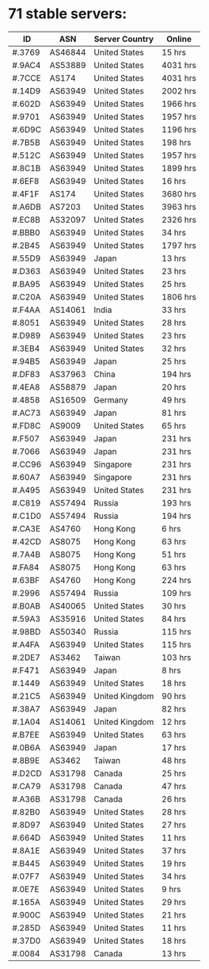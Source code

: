 # 71 stable servers:

| ID | ASN | Server Country | Online |
| ------ | ------ | ------ | ------ |
| #.3769 | AS46844 | United States | 15 hrs |
| #.9AC4 | AS53889 | United States | 4031 hrs |
| #.7CCE | AS174 | United States | 4031 hrs |
| #.14D9 | AS63949 | United States | 2002 hrs |
| #.602D | AS63949 | United States | 1966 hrs |
| #.9701 | AS63949 | United States | 1957 hrs |
| #.6D9C | AS63949 | United States | 1196 hrs |
| #.7B5B | AS63949 | United States | 198 hrs |
| #.512C | AS63949 | United States | 1957 hrs |
| #.8C1B | AS63949 | United States | 1899 hrs |
| #.6EF8 | AS63949 | United States | 16 hrs |
| #.4F1F | AS174 | United States | 3680 hrs |
| #.A6DB | AS7203 | United States | 3963 hrs |
| #.EC8B | AS32097 | United States | 2326 hrs |
| #.BBB0 | AS63949 | United States | 34 hrs |
| #.2B45 | AS63949 | United States | 1797 hrs |
| #.55D9 | AS63949 | Japan | 13 hrs |
| #.D363 | AS63949 | United States | 23 hrs |
| #.BA95 | AS63949 | United States | 25 hrs |
| #.C20A | AS63949 | United States | 1806 hrs |
| #.F4AA | AS14061 | India | 33 hrs |
| #.8051 | AS63949 | United States | 28 hrs |
| #.D989 | AS63949 | United States | 23 hrs |
| #.3EB4 | AS63949 | United States | 32 hrs |
| #.94B5 | AS63949 | Japan | 25 hrs |
| #.DF83 | AS37963 | China | 194 hrs |
| #.4EA8 | AS58879 | Japan | 20 hrs |
| #.4858 | AS16509 | Germany | 49 hrs |
| #.AC73 | AS63949 | Japan | 81 hrs |
| #.FD8C | AS9009 | United States | 65 hrs |
| #.F507 | AS63949 | Japan | 231 hrs |
| #.7066 | AS63949 | Japan | 231 hrs |
| #.CC96 | AS63949 | Singapore | 231 hrs |
| #.60A7 | AS63949 | Singapore | 231 hrs |
| #.A495 | AS63949 | United States | 231 hrs |
| #.C819 | AS57494 | Russia | 193 hrs |
| #.C1D0 | AS57494 | Russia | 194 hrs |
| #.CA3E | AS4760 | Hong Kong | 6 hrs |
| #.42CD | AS8075 | Hong Kong | 63 hrs |
| #.7A4B | AS8075 | Hong Kong | 51 hrs |
| #.FA84 | AS8075 | Hong Kong | 63 hrs |
| #.63BF | AS4760 | Hong Kong | 224 hrs |
| #.2996 | AS57494 | Russia | 109 hrs |
| #.B0AB | AS40065 | United States | 30 hrs |
| #.59A3 | AS35916 | United States | 84 hrs |
| #.98BD | AS50340 | Russia | 115 hrs |
| #.A4FA | AS63949 | United States | 115 hrs |
| #.2DE7 | AS3462 | Taiwan | 103 hrs |
| #.F471 | AS63949 | Japan | 8 hrs |
| #.1449 | AS63949 | United States | 18 hrs |
| #.21C5 | AS63949 | United Kingdom | 90 hrs |
| #.38A7 | AS63949 | Japan | 82 hrs |
| #.1A04 | AS14061 | United Kingdom | 12 hrs |
| #.B7EE | AS63949 | United States | 63 hrs |
| #.0B6A | AS63949 | Japan | 17 hrs |
| #.8B9E | AS3462 | Taiwan | 48 hrs |
| #.D2CD | AS31798 | Canada | 25 hrs |
| #.CA79 | AS31798 | Canada | 47 hrs |
| #.A36B | AS31798 | Canada | 26 hrs |
| #.82B0 | AS63949 | United States | 28 hrs |
| #.8D97 | AS63949 | United States | 27 hrs |
| #.664D | AS63949 | United States | 11 hrs |
| #.8A1E | AS63949 | United States | 37 hrs |
| #.B445 | AS63949 | United States | 19 hrs |
| #.07F7 | AS63949 | United States | 34 hrs |
| #.0E7E | AS63949 | United States | 9 hrs |
| #.165A | AS63949 | United States | 29 hrs |
| #.900C | AS63949 | United States | 21 hrs |
| #.285D | AS63949 | United States | 11 hrs |
| #.37D0 | AS63949 | United States | 18 hrs |
| #.0084 | AS31798 | Canada | 13 hrs |

